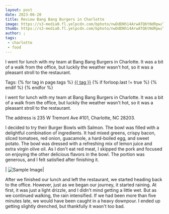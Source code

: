 ```yaml
---
layout: post
date: 2023-06-20
title: Review Bang Bang Burgers in Charlotte
image: https://s3-media0.fl.yelpcdn.com/bphoto/nwDdDNh14ArwATQ6tNdRpw/l.jpg
thumb: https://s3-media0.fl.yelpcdn.com/bphoto/nwDdDNh14ArwATQ6tNdRpw/l.jpg
author: ;
tags: 
 - charlotte
 - food
---
```


I went for lunch with my team at Bang Bang Burgers in Charlotte. It was a bit of a walk from the office, but luckily the weather wasn't hot, so it was a pleasant stroll to the restaurant.<!-- truncate_here -->
<p>Tags: {% for tag in page.tags %} <a class="mytag" href="/tag/{{ tag }}" title="View posts tagged with &quot;{{ tag }}&quot;">{{ tag }}</a>  {% if forloop.last != true %} {% endif %} {% endfor %} </p>

I went for lunch with my team at Bang Bang Burgers in Charlotte. It was a bit of a walk from the office, but luckily the weather wasn't hot, so it was a pleasant stroll to the restaurant.

The address is 235 W Tremont Ave #101, Charlotte, NC 28203.

I decided to try their Burger Bowls with Salmon. The bowl was filled with a delightful combination of ingredients. It had mixed greens, crispy bacon, sliced tomatoes, red onion, guacamole, a hard-boiled egg, and sweet potato. The bowl was dressed with a refreshing mix of lemon juice and extra virgin olive oil. As I don't eat red meat, I skipped the pork and focused on enjoying the other delicious flavors in the bowl. The portion was generous, and I felt satisfied after finishing it.

| <img align="center"  loading="lazy" src="{{ root_url }}/img/BurgerBowls.jpg" alt="Sample Image" />|


After we finished our lunch and left the restaurant, we started heading back to the office. However, just as we began our journey, it started raining. At first, it was just a light drizzle, and I didn't mind getting a little wet. But as we continued walking, the rain intensified. If we had been more than five minutes late, we would have been caught in a heavy downpour. I ended up getting slightly drenched, but thankfully it wasn't too bad.